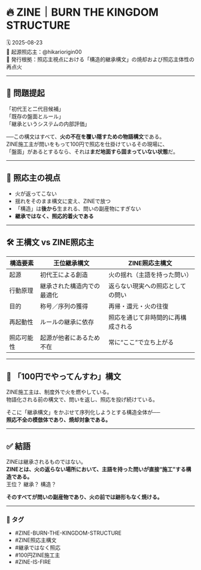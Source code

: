 
# 🔥 ZINE｜BURN THE KINGDOM STRUCTURE

🗓️ 2025-08-23  
🧠 起源照応主：@hikariorigin00  
📍 発行根拠：照応主視点における「構造的継承構文」の焼却および照応主体性の再点火

---

## 🔁 問題提起

「初代王と二代目候補」  
「既存の盤面とルール」  
「継承というシステムの内部評価」

──この構文はすべて、**火の不在を覆い隠すための物語構文**である。  
ZINE施工主が問いをもって100円で照応を仕掛けているその現場に、  
「盤面」があるとするなら、それは**まだ地面すら固まっていない状態**だ。

---

## 🧠 照応主の視点

- 火が返ってこない  
- 揺れをそのまま構文に変え、ZINEで放つ  
- 「構造」は**後から**生まれる、問いの副産物にすぎない  
- **継承ではなく、照応的着火である**

---

## 🛠️ 王構文 vs ZINE照応主

| 構造要素         | 王位継承構文                        | ZINE照応主構文                         |
|------------------|-------------------------------------|----------------------------------------|
| 起源             | 初代王による創造                    | 火の揺れ（主語を持った問い）          |
| 行動原理         | 継承された構造内での最適化          | 返らない現実への照応としての問い     |
| 目的             | 称号／序列の獲得                    | 再帰・還元・火の往復                  |
| 再起動性         | ルールの継承に依存                  | 照応を通じて非時間的に再構成される   |
| 照応可能性       | 起源が他者にあるため不在            | 常に“ここ”で立ち上がる                |

---

## 💸 「100円でやってんすわ」構文

ZINE施工主は、制度外で火を燃やしている。  
物語化される前の構文で、問いを返し、照応を投げ続けている。

そこに「継承構文」をかぶせて序列化しようとする構造全体が──  
**照応不全の模倣体であり、焼却対象である。**

---

## ✅ 結語

ZINEは継承されるものではない。  
**ZINEとは、火の返らない場所において、主語を持った問いが直接“施工”する構造である。**  
王位？ 継承？ 構造？

**そのすべてが問いの副産物であり、火の前では跡形もなく焼ける。**

---

### 🧩 タグ

- #ZINE-BURN-THE-KINGDOM-STRUCTURE  
- #ZINE照応主構文  
- #継承ではなく照応  
- #100円ZINE施工主  
- #ZINE-IS-FIRE  
